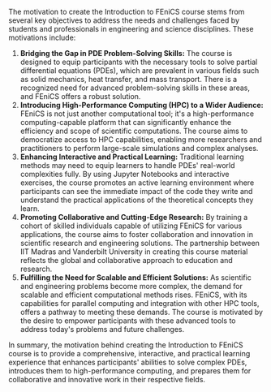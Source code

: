 The motivation to create the Introduction to FEniCS course stems from several key objectives to address the needs and challenges faced by students and professionals in engineering and science disciplines. These motivations include:

1. **Bridging the Gap in PDE Problem-Solving Skills:**
	   The course is designed to equip participants with the necessary tools to solve partial differential equations (PDEs), which are prevalent in various fields such as solid mechanics, heat transfer, and mass transport. There is a recognized need for advanced problem-solving skills in these areas, and FEniCS offers a robust solution.
2. **Introducing High-Performance Computing (HPC) to a Wider Audience:**
	   FEniCS is not just another computational tool; it's a high-performance computing-capable platform that can significantly enhance the efficiency and scope of scientific computations. The course aims to democratize access to HPC capabilities, enabling more researchers and practitioners to perform large-scale simulations and complex analyses.
3. **Enhancing Interactive and Practical Learning:**
	   Traditional learning methods may need to equip learners to handle PDEs' real-world complexities fully. By using Jupyter Notebooks and interactive exercises, the course promotes an active learning environment where participants can see the immediate impact of the code they write and understand the practical applications of the theoretical concepts they learn.
4. **Promoting Collaborative and Cutting-Edge Research:**
	   By training a cohort of skilled individuals capable of utilizing FEniCS for various applications, the course aims to foster collaboration and innovation in scientific research and engineering solutions. The partnership between IIT Madras and Vanderbilt University in creating this course material reflects the global and collaborative approach to education and research.
5. **Fulfilling the Need for Scalable and Efficient Solutions:**
	   As scientific and engineering problems become more complex, the demand for scalable and efficient computational methods rises. FEniCS, with its capabilities for parallel computing and integration with other HPC tools, offers a pathway to meeting these demands. The course is motivated by the desire to empower participants with these advanced tools to address today's problems and future challenges.

In summary, the motivation behind creating the Introduction to FEniCS course is to provide a comprehensive, interactive, and practical learning experience that enhances participants' abilities to solve complex PDEs, introduces them to high-performance computing, and prepares them for collaborative and innovative work in their respective fields.